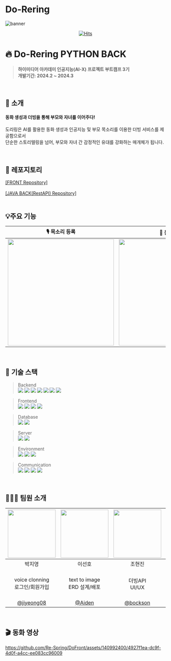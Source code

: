 # Do-Rering


<img alt="banner" src="https://github.com/Re-Spring/DoFront/assets/140992400/0d3a6aff-9538-4859-a89f-0a6922219cbb">

<div align="middle">
	
[![Hits](https://hits.seeyoufarm.com/api/count/incr/badge.svg?url=https%3A%2F%2Fgithub.com%2FRe-Spring%2FDo-Rering_AI&count_bg=%2300FF18&title_bg=%23555555&icon=&icon_color=%23E7E7E7&title=hits&edge_flat=false)](https://hits.seeyoufarm.com)

</div>

# 🔥 Do-Rering PYTHON BACK
> **하이미디어 아카데미 인공지능(AI-X) 프로젝트 부트캠프 3기** <br/> **개발기간: 2024.2 ~ 2024.3**

<br/>

## 🎤 소개
#### 동화 생성과 더빙을 통해 부모와 자녀를 이어주다!
도리링은 AI를 활용한 동화 생성과 인공지능 및 부모 목소리를 이용한 더빙 서비스를 제공함으로서<br/>
단순한 스토리텔링을 넘어, 부모와 자녀 간 감정적인 유대를 강화하는 매개체가 됩니다.

<br/>

## 📖 레포지토리

<a align="middle" href="https://github.com/Re-Spring/DoFront">[FRONT Repository]</a>
<br/><br/>
<a align="middle" href="https://github.com/Re-Spring/Do-Rering_JAVA">[JAVA BACK(RestAPI) Repository]</a>
<br/><br/>

## 💡주요 기능

| 🎙️ 목소리 등록  |  📖 동화 생성   |
| :-------------------------------------------: | :------------: |
|  <img width="333" src="https://github.com/Re-Spring/DoFront/assets/140992400/f88fe788-90dd-4e8f-a878-45872ae4421f"/> |  <img width="333" src="https://github.com/Re-Spring/DoFront/assets/140992400/b4c09f3e-6a79-4312-a49a-63e1d8400921"/>|

<br/>

## 🔧 기술 스택


> Backend <br/>
        <img src="https://img.shields.io/badge/Java-007396?style=flat&logo=Java&logoColor=white"/>
	<img src="https://img.shields.io/badge/SpringBoot-6DB33F?style=flat&logo=SpringBoot&logoColor=white"/>
 	<img src="https://img.shields.io/badge/JPA-6DB33F?style=flat&logo=JPA&logoColor=white"/>
	<img src="https://img.shields.io/badge/Python-3776AB?style=flat&logo=Python&logoColor=white"/>
        <img src="https://img.shields.io/badge/fastAPI-009688?style=flat&logo=fastAPI&logoColor=white"/>
	<img src="https://img.shields.io/badge/Conda-44A833?style=flat&logo=Anaconda&logoColor=white"/>
 	<img src="https://img.shields.io/badge/Firebase-FFCA28?style=flat&logo=firebase&logoColor=black"/> <br/>
	
> Frontend <br/>
        <img src="https://img.shields.io/badge/HTML-E34F26?style=flat&logo=HTML5&logoColor=white"/>
        <img src="https://img.shields.io/badge/CSS-1572B6?style=flat&logo=CSS3&logoColor=white"/> 
        <img src="https://img.shields.io/badge/Javascript-F7DF1E?style=flat&logo=Javascript&logoColor=white"/> 
        <img src="https://img.shields.io/badge/React-61DAFB?style=flat&logo=React&logoColor=white"/><br/>
	
> Database <br/>
	<img src="https://img.shields.io/badge/-Amazon RDS-527FFF?style=flat&logo=amazonrds&logoColor=white"/>
        <img src="https://img.shields.io/badge/MySQL-4479A1?style=flat&logo=MySQL&logoColor=white"/><br/>
	
> Server <br/>
	<img src="https://img.shields.io/badge/-Amazon EC2-FF9900?style=flat&logo=amazonec2&logoColor=white"/>
        <img src="https://img.shields.io/badge/Docker-2496ED?style=flat&logo=Docker&logoColor=white"/> <br/>
	
> Environment <br/>
        <img src="https://img.shields.io/badge/Intellij IDEA-000000?style=flat&logo=IntellijIDEA&logoColor=white"/> 
        <img src="https://img.shields.io/badge/Visual Studio Code-007ACC?style=flat&logo=visualstudiocode&logoColor=white"/>
	<img src="https://img.shields.io/badge/-PyCharm-000000?style=flat&logo=pycharm&logoColor=white"/> <br/>

 
> Communication <br/>
 	<img src="https://img.shields.io/badge/Notion-000000?style=flat&logo=Notion&logoColor=white"/>
	<img src="https://img.shields.io/badge/GitHub-000000?style=flat&logo=Github&logoColor=white"/>
 	<img src="https://img.shields.io/badge/-Slack-4A154B?style=flat&logo=slack&logoColor=white"/>
  	<img src="https://img.shields.io/badge/-Discord-5865F2?style=flat&logo=discord&logoColor=white"/> <br/>

<br/>

## 🧑‍🤝‍🧑 팀원 소개
</hr>

> 
					
| <img src="https://github.com/Re-Spring/.github/assets/137472733/389b07fa-8f3a-484d-ab51-95739c6051ce" width="150" height="150" /> | <img src="https://github.com/Re-Spring/.github/assets/137472733/e8fb29b7-eda4-44f6-862c-01225a5f8b62" width="150" height="150" /> | <img src="https://github.com/Re-Spring/.github/assets/137472733/14d9e2ac-beb8-4f94-818f-ac61240f8e83" width="150" height="150" /> | <img src="https://github.com/Re-Spring/.github/assets/137472733/82cb58a7-ef7d-4146-aede-33db3b3d462d" width="150" height="150" /> |  |
| :---: | :---: | :---: | :---: | :---: |
| 박지영 | 이선호 | 조현진 | 이동주 | 신주현 |
| voice clonning<br/>로그인/회원가입  | text to image<br/>ERD 설계/배포 | 더빙API<br/>UI/UX | llm prompt engineering<br/>text to image | text to image<br/>고객문의 게시판 |
|   [@jiyeong08](https://github.com/jiyeong08)   |    [@Aiden](https://github.com/08166)  |  [@bockson](https://github.com/bockson) | [@ezzzzdev](https://github.com/ezzzzdev)  | [@RufusVein](https://github.com/RufusVein)  |


</br>

## 🎬 동화 영상

https://github.com/Re-Spring/DoFront/assets/140992400/4927f1ea-dc9f-4d0f-a4cc-ee083cc96009

</br>

<!--



**Here are some ideas to get you started:**

🙋‍♀️ A short introduction - what is your organization all about?
🌈 Contribution guidelines - how can the community get involved?
👩‍💻 Useful resources - where can the community find your docs? Is there anything else the community should know?
🍿 Fun facts - what does your team eat for breakfast?
🧙 Remember, you can do mighty things with the power of [Markdown](https://docs.github.com/github/writing-on-github/getting-started-with-writing-and-formatting-on-github/basic-writing-and-formatting-syntax)
-->
